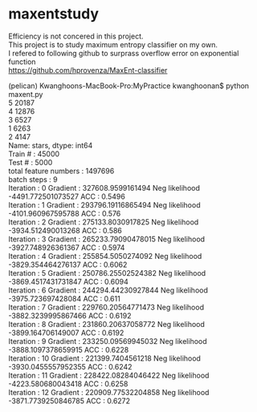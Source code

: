 # maxentstudy
Efficiency is not concered in this project.<br/>
This project is to study maximum entropy classifier on my own.<br/>
I refered to following github to surprass overflow error on exponential function<br/>
https://github.com/hprovenza/MaxEnt-classifier<br/>

(pelican) Kwanghoons-MacBook-Pro:MyPractice kwanghoonan$ python maxent.py <br/>
5    20187<br/>
4    12876<br/>
3     6527<br/>
1     6263<br/>
2     4147<br/>
Name: stars, dtype: int64<br/>
Train # : 45000<br/>
Test # : 5000<br/>
total feature numbers :  1497696<br/>
batch steps :  9<br/>
Iteration : 0  Gradient : 327608.9599161494  Neg likelihood -4491.772501073527  ACC : 0.5496<br/>
Iteration : 1  Gradient : 293796.19116865494  Neg likelihood -4101.960967595788  ACC : 0.576<br/>
Iteration : 2  Gradient : 275133.8030917825  Neg likelihood -3934.512490013268  ACC : 0.586<br/>
Iteration : 3  Gradient : 265233.79090478015  Neg likelihood -3927.748926361367  ACC : 0.5974<br/>
Iteration : 4  Gradient : 255854.5050274092  Neg likelihood -3829.354464276137  ACC : 0.6062<br/>
Iteration : 5  Gradient : 250786.25502524382  Neg likelihood -3869.4517431731847  ACC : 0.6094<br/>
Iteration : 6  Gradient : 244294.44230927844  Neg likelihood -3975.723697428084  ACC : 0.611<br/>
Iteration : 7  Gradient : 229760.20564771473  Neg likelihood -3882.3239995867466  ACC : 0.6192<br/>
Iteration : 8  Gradient : 231860.20637058772  Neg likelihood -3899.164706149007  ACC : 0.6192<br/>
Iteration : 9  Gradient : 233250.09569945032  Neg likelihood -3888.1097378659915  ACC : 0.6228<br/>
Iteration : 10  Gradient : 221399.7404561218  Neg likelihood -3930.0455557952355  ACC : 0.6242<br/>
Iteration : 11  Gradient : 228422.08284046422  Neg likelihood -4223.580680043418  ACC : 0.6258<br/>
Iteration : 12  Gradient : 220909.77532204858  Neg likelihood -3871.7739250846785  ACC : 0.6272<br/>
